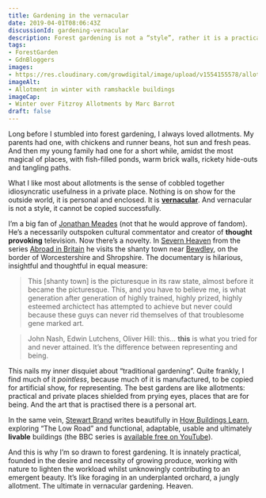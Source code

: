 ```yaml
---
title: Gardening in the vernacular
date: 2019-04-01T08:06:43Z
discussionId: gardening-vernacular
description: Forest gardening is not a “style”, rather it is a practical and considerate way of gardening, and its beauty is drawn from necessity. It is the ultimate in vernacular gardening.
tags: 
- ForestGarden
- GdnBloggers
images: 
- https://res.cloudinary.com/growdigital/image/upload/v1554155578/allotment-46711013841.jpg
imageAlt: 
- Allotment in winter with ramshackle buildings
imageCap:
- Winter over Fitzroy Allotments by Marc Barrot
draft: false
---
```


Long before I stumbled into forest gardening, I always loved allotments. My parents had one, with chickens and runner beans, hot sun and fresh peas. And then my young family had one for a short while, amidst the most magical of places, with fish-filled ponds, warm brick walls, rickety hide-outs and tangling paths. 

What I like most about allotments is the sense of cobbled together idiosyncratic usefulness in a private place. Nothing is on show for the outside world, it is personal and enclosed. It is **[vernacular](https://en.oxforddictionaries.com/definition/us/vernacular)**. And vernacular is not a style, it cannot be copied successfully.

I’m a big fan of [Jonathan Meades](http://jonathanmeades.co.uk) (not that he would approve of fandom). He’s a necessarily outspoken cultural commentator and creator of **thought provoking** television. Now there’s a novelty. In [Severn Heaven](http://meadesshrine.blogspot.com/1990/01/aib.html) from the series [Abroad in Britain](http://jonathanmeades.co.uk/television.html) he visits the shanty town near [Bewdley](https://en.wikipedia.org/wiki/Bewdley), on the border of Worcestershire and Shropshire. The documentary is hilarious, insightful and thoughtful in equal measure:

> This [shanty town] is the picturesque in its raw state, almost before it became the picturesque. This, and you have to believe me, is what generation after generation of highly trained, highly prized, highly esteemed archictect has attempted to achieve but never could because these guys can never rid themselves of that troublesome gene marked art.

> John Nash, Edwin Lutchens, Oliver Hill: this… **this** is what you tried for and never attained. It’s the difference between representing and being.

This nails my inner disquiet about “traditional gardening”. Quite frankly, I find much of it _pointless_, because much of it is manufactured, to be copied for artificial show, for representing. The best gardens are like allotments: practical and private places shielded from prying eyes, places that are for being. And the art that is practised there is a personal art.

In the same vein, [Stewart Brand](https://en.wikipedia.org/wiki/Stewart_Brand) writes beautifully in [How Buildings Learn](https://en.wikipedia.org/wiki/How_Buildings_Learn), exploring “The Low Road” and functional, adaptable, usable and ultimately **livable** buildings (the BBC series is [available free on YouTube](https://www.youtube.com/watch?v=AvEqfg2sIH0)).

And this is why I’m so drawn to forest gardening. It is innately practical, founded in the desire and necessity of growing produce, working with nature to lighten the workload whilst unknowingly contributing to an emergent beauty. It’s like foraging in an underplanted orchard, a jungly allotment. The ultimate in vernacular gardening. Heaven.
